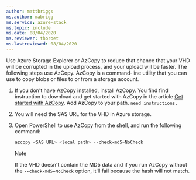```yaml
---
author: mattbriggs
ms.author: mabrigg
ms.service: azure-stack
ms.topic: include
ms.date: 08/04/2020
ms.reviewer: thoroet
ms.lastreviewed: 08/04/2020
---
```


Use Azure Storage Explorer or AzCopy to reduce that chance that your VHD will be corrupted in the upload process, and your upload will be faster. The following steps use AzCopy. AzCopy is a command-line utility that you can use to copy blobs or files to or from a storage account.

1. If you don't have AzCopy installed, install AzCopy. You find find instruction to download and get started with AzCopy in the article [Get started with AzCopy](https://docs.microsoft.com/azure/storage/common/storage-use-azcopy-v10). Add AzCopy to your path. `need instructions.`

2. You will need the SAS URL for the VHD in Azure storage.

3. Open PowerShell to use AzCopy from the shell, and run the following command:

    ```powershell  
    azcopy <SAS URL> <local path> --check-md5=NoCheck
    ````

    > [!NOTE]
    > If the VHD  doesn't contain the MD5 data and if you run AzCopy without the `--check-md5=NoCheck` option, it'll fail because the hash will not match.